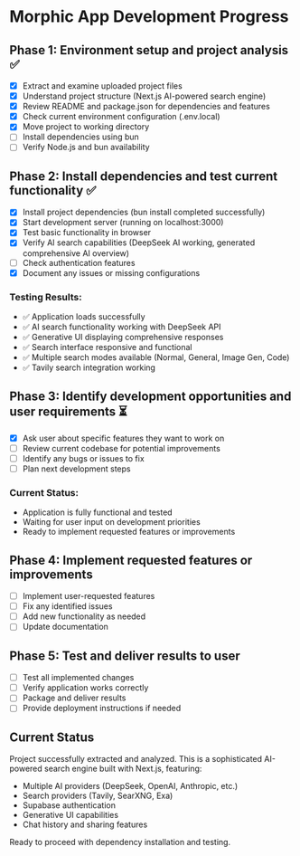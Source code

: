 # Morphic App Development Progress

## Phase 1: Environment setup and project analysis ✅
- [x] Extract and examine uploaded project files
- [x] Understand project structure (Next.js AI-powered search engine)
- [x] Review README and package.json for dependencies and features
- [x] Check current environment configuration (.env.local)
- [x] Move project to working directory
- [ ] Install dependencies using bun
- [ ] Verify Node.js and bun availability

## Phase 2: Install dependencies and test current functionality ✅
- [x] Install project dependencies (bun install completed successfully)
- [x] Start development server (running on localhost:3000)
- [x] Test basic functionality in browser
- [x] Verify AI search capabilities (DeepSeek AI working, generated comprehensive AI overview)
- [ ] Check authentication features
- [x] Document any issues or missing configurations

### Testing Results:
- ✅ Application loads successfully
- ✅ AI search functionality working with DeepSeek API
- ✅ Generative UI displaying comprehensive responses
- ✅ Search interface responsive and functional
- ✅ Multiple search modes available (Normal, General, Image Gen, Code)
- ✅ Tavily search integration working

## Phase 3: Identify development opportunities and user requirements ⏳
- [x] Ask user about specific features they want to work on
- [ ] Review current codebase for potential improvements
- [ ] Identify any bugs or issues to fix
- [ ] Plan next development steps

### Current Status:
- Application is fully functional and tested
- Waiting for user input on development priorities
- Ready to implement requested features or improvements

## Phase 4: Implement requested features or improvements
- [ ] Implement user-requested features
- [ ] Fix any identified issues
- [ ] Add new functionality as needed
- [ ] Update documentation

## Phase 5: Test and deliver results to user
- [ ] Test all implemented changes
- [ ] Verify application works correctly
- [ ] Package and deliver results
- [ ] Provide deployment instructions if needed

## Current Status
Project successfully extracted and analyzed. This is a sophisticated AI-powered search engine built with Next.js, featuring:
- Multiple AI providers (DeepSeek, OpenAI, Anthropic, etc.)
- Search providers (Tavily, SearXNG, Exa)
- Supabase authentication
- Generative UI capabilities
- Chat history and sharing features

Ready to proceed with dependency installation and testing.

